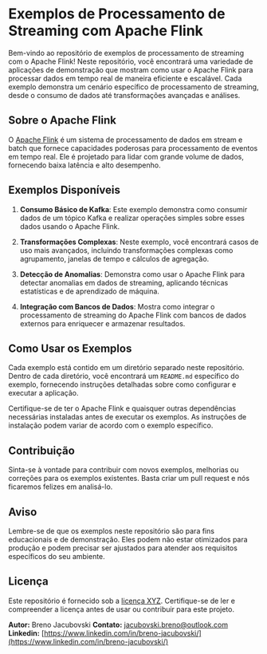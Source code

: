 # Exemplos de Processamento de Streaming com Apache Flink

Bem-vindo ao repositório de exemplos de processamento de streaming com o Apache Flink! Neste repositório, você encontrará uma variedade de aplicações de demonstração que mostram como usar o Apache Flink para processar dados em tempo real de maneira eficiente e escalável. Cada exemplo demonstra um cenário específico de processamento de streaming, desde o consumo de dados até transformações avançadas e análises.

## Sobre o Apache Flink

O [Apache Flink](https://flink.apache.org/) é um sistema de processamento de dados em stream e batch que fornece capacidades poderosas para processamento de eventos em tempo real. Ele é projetado para lidar com grande volume de dados, fornecendo baixa latência e alto desempenho.

## Exemplos Disponíveis

1. **Consumo Básico de Kafka**: Este exemplo demonstra como consumir dados de um tópico Kafka e realizar operações simples sobre esses dados usando o Apache Flink.

2. **Transformações Complexas**: Neste exemplo, você encontrará casos de uso mais avançados, incluindo transformações complexas como agrupamento, janelas de tempo e cálculos de agregação.

3. **Detecção de Anomalias**: Demonstra como usar o Apache Flink para detectar anomalias em dados de streaming, aplicando técnicas estatísticas e de aprendizado de máquina.

4. **Integração com Bancos de Dados**: Mostra como integrar o processamento de streaming do Apache Flink com bancos de dados externos para enriquecer e armazenar resultados.

## Como Usar os Exemplos

Cada exemplo está contido em um diretório separado neste repositório. Dentro de cada diretório, você encontrará um `README.md` específico do exemplo, fornecendo instruções detalhadas sobre como configurar e executar a aplicação.

Certifique-se de ter o Apache Flink e quaisquer outras dependências necessárias instaladas antes de executar os exemplos. As instruções de instalação podem variar de acordo com o exemplo específico.

## Contribuição

Sinta-se à vontade para contribuir com novos exemplos, melhorias ou correções para os exemplos existentes. Basta criar um pull request e nós ficaremos felizes em analisá-lo.

## Aviso

Lembre-se de que os exemplos neste repositório são para fins educacionais e de demonstração. Eles podem não estar otimizados para produção e podem precisar ser ajustados para atender aos requisitos específicos do seu ambiente.

## Licença

Este repositório é fornecido sob a [licença XYZ](link-para-licenca). Certifique-se de ler e compreender a licença antes de usar ou contribuir para este projeto.

**Autor:** Breno Jacubovski
**Contato:** jacubovski.breno@outlook.com
**Linkedin:** [https://www.linkedin.com/in/breno-jacubovski/](https://www.linkedin.com/in/breno-jacubovski/)